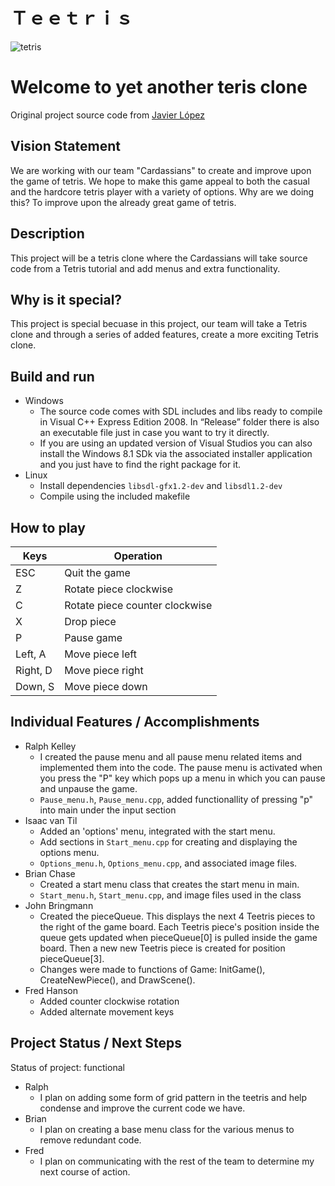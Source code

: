 # Ｔｅｅｔｒｉｓ
![tetris](https://raw.githubusercontent.com/cs3398-cardassians-prime/CS3398-cardassians-S2019/master/tetris.jpg)

# Welcome to yet another teris clone

Original project source code from [Javier López](http://www.javilop.com)

## Vision Statement
We are working with our team "Cardassians" to create and improve upon the game of tetris. We hope to make this game appeal to both the casual and the hardcore tetris player with a variety of options. Why are we doing this? To improve upon the already great game of tetris.

## Description
This project will be a tetris clone where the Cardassians will take source code from a Tetris tutorial and add menus and extra functionality.

## Why is it special?
This project is special becuase in this project, our team will take a Tetris clone and through a series of added features, create a more exciting Tetris clone.

## Build and run
* Windows
  * The source code comes with SDL includes and libs ready to compile in Visual C++ Express Edition 2008. In “Release” folder there is also an executable file just in case you want to try it directly.
  * If you are using an updated version of Visual Studios you can also install the Windows 8.1 SDk via the associated installer application and you just have to find the right package for it.
* Linux
  * Install dependencies `libsdl-gfx1.2-dev` and `libsdl1.2-dev`
  * Compile using the included makefile
  
## How to play
Keys | Operation
------------ | -------------
ESC | Quit the game
Z | Rotate piece clockwise
C | Rotate piece counter clockwise
X | Drop piece
P | Pause game
Left, A | Move piece left
Right, D | Move piece right
Down, S | Move piece down

## Individual Features / Accomplishments
* Ralph Kelley
  * I created the pause menu and all pause menu related items and implemented them into the code. The pause menu is activated when you press the "P" key which pops up a menu in which you can pause and unpause the game.  
  * `Pause_menu.h`, `Pause_menu.cpp`, added functionallity of pressing "p" into main under the input section
* Isaac van Til
  * Added an 'options' menu, integrated with the start menu.
  * Add sections in `Start_menu.cpp` for creating and displaying the options menu.
  * `Options_menu.h`, `Options_menu.cpp`, and associated image files.
* Brian Chase
  * Created a start menu class that creates the start menu in main.
  * `Start_menu.h`, `Start_menu.cpp`, and image files used in the class
* John Bringmann
  * Created the pieceQueue. This displays the next 4 Teetris pieces to the right of the game board. 
    Each Teetris piece's position inside the queue gets updated when pieceQueue[0] is pulled inside the game board.
    Then a new new Teetris piece is created for position pieceQueue[3]. 
  * Changes were made to functions of Game: InitGame(), CreateNewPiece(), and DrawScene().  
* Fred Hanson
  * Added counter clockwise rotation
  * Added alternate movement keys

 
## Project Status / Next Steps
Status of project: functional
* Ralph
  * I plan on adding some form of grid pattern in the teetris and help condense and improve the current code we have.
* Brian
  * I plan on creating a base menu class for the various menus to remove redundant code.
* Fred
  * I plan on communicating with the rest of the team to determine my next course of action.
  
